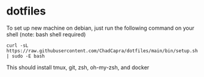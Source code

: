 # dotfiles


To set up new machine on debian, just run the following command on your shell
(note: bash shell required)

`curl -sL https://raw.githubusercontent.com/ChadCapra/dotfiles/main/bin/setup.sh | sudo -E bash`

This should install tmux, git, zsh, oh-my-zsh, and docker


